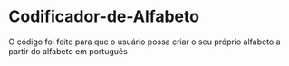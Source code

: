 # Codificador-de-Alfabeto
O código foi feito para que o usuário possa criar o seu próprio alfabeto a partir do alfabeto em português

